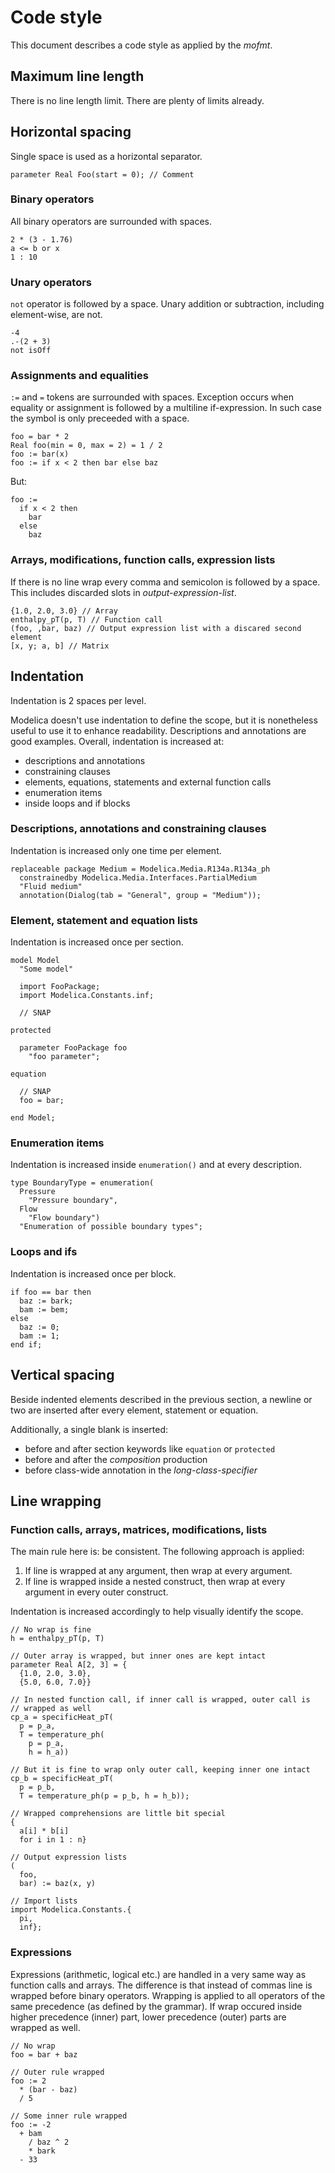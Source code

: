 # Code style

This document describes a code style as applied by the *mofmt*.

## Maximum line length

There is no line length limit. There are plenty of limits already.

## Horizontal spacing

Single space is used as a horizontal separator.

```modelica
parameter Real Foo(start = 0); // Comment
```

### Binary operators

All binary operators are surrounded with spaces.

```modelica
2 * (3 - 1.76)
a <= b or x
1 : 10
```

### Unary operators

`not` operator is followed by a space. Unary addition or subtraction,
including element-wise, are not.

```modelica
-4
.-(2 + 3)
not isOff
```

### Assignments and equalities

`:=` and `=` tokens are surrounded with spaces.
Exception occurs when equality or assignment is
followed by a multiline if-expression. In such case the symbol is only
preceeded with a space.

```modelica
foo = bar * 2
Real foo(min = 0, max = 2) = 1 / 2
foo := bar(x)
foo := if x < 2 then bar else baz
```

But:

```modelica
foo :=
  if x < 2 then
    bar
  else
    baz
```

### Arrays, modifications, function calls, expression lists

If there is no line wrap every comma and semicolon is followed by a
space. This includes discarded slots in *output-expression-list*.

```modelica
{1.0, 2.0, 3.0} // Array
enthalpy_pT(p, T) // Function call
(foo, ,bar, baz) // Output expression list with a discared second element
[x, y; a, b] // Matrix
```

## Indentation

Indentation is 2 spaces per level.

Modelica doesn't use indentation to define the scope, but it is
nonetheless useful to use it to enhance readability. Descriptions and
annotations are good examples. Overall, indentation is increased at:

* descriptions and annotations
* constraining clauses
* elements, equations, statements and external function calls
* enumeration items
* inside loops and if blocks

### Descriptions, annotations and constraining clauses

Indentation is increased only one time per element.

```modelica
replaceable package Medium = Modelica.Media.R134a.R134a_ph
  constrainedby Modelica.Media.Interfaces.PartialMedium
  "Fluid medium"
  annotation(Dialog(tab = "General", group = "Medium"));
```

### Element, statement and equation lists

Indentation is increased once per section.

```modelica
model Model
  "Some model"

  import FooPackage;
  import Modelica.Constants.inf;

  // SNAP

protected

  parameter FooPackage foo
    "foo parameter";

equation

  // SNAP
  foo = bar;

end Model;
```

### Enumeration items

Indentation is increased inside `enumeration()` and at every
description.

```modelica
type BoundaryType = enumeration(
  Pressure
    "Pressure boundary",
  Flow
    "Flow boundary")
  "Enumeration of possible boundary types";
```

### Loops and ifs

Indentation is increased once per block.

```modelica
if foo == bar then
  baz := bark;
  bam := bem;
else
  baz := 0;
  bam := 1;
end if;
```

## Vertical spacing

Beside indented elements described in the previous section, a newline or
two are inserted after every element, statement or equation.

Additionally, a single blank is inserted:

* before and after section keywords like `equation` or `protected`
* before and after the *composition* production
* before class-wide annotation in the *long-class-specifier*

## Line wrapping

### Function calls, arrays, matrices, modifications, lists

The main rule here is: be consistent. The following approach is applied:

1. If line is wrapped at any argument, then wrap at every argument.
2. If line is wrapped inside a nested construct, then wrap at every
   argument in every outer construct.

Indentation is increased accordingly to help visually identify the
scope.

```Modelica
// No wrap is fine
h = enthalpy_pT(p, T)

// Outer array is wrapped, but inner ones are kept intact
parameter Real A[2, 3] = {
  {1.0, 2.0, 3.0},
  {5.0, 6.0, 7.0}}

// In nested function call, if inner call is wrapped, outer call is
// wrapped as well
cp_a = specificHeat_pT(
  p = p_a,
  T = temperature_ph(
    p = p_a,
    h = h_a))

// But it is fine to wrap only outer call, keeping inner one intact
cp_b = specificHeat_pT(
  p = p_b,
  T = temperature_ph(p = p_b, h = h_b));

// Wrapped comprehensions are little bit special
{
  a[i] * b[i]
  for i in 1 : n}

// Output expression lists
(
  foo,
  bar) := baz(x, y)

// Import lists
import Modelica.Constants.{
  pi,
  inf};
```

### Expressions

Expressions (arithmetic, logical etc.) are handled in a very same way as
function calls and arrays. The difference is that instead of commas line
is wrapped before binary operators. Wrapping is applied to all operators
of the same precedence (as defined by the grammar). If wrap occured
inside higher precedence (inner) part, lower precedence (outer) parts
are wrapped as well.

```Modelica
// No wrap
foo = bar + baz

// Outer rule wrapped
foo := 2
  * (bar - baz)
  / 5

// Some inner rule wrapped
foo := -2
  + bam
    / baz ^ 2
    * bark
  - 33
```
